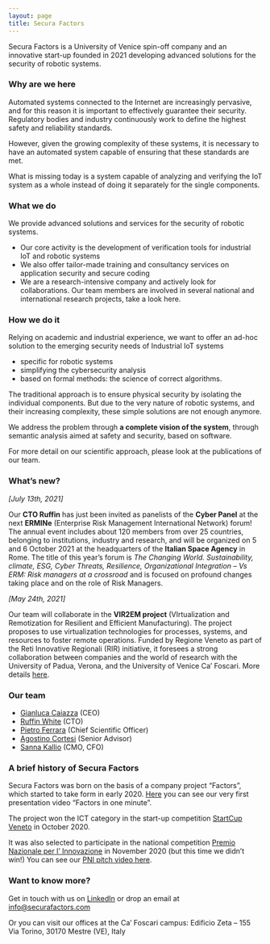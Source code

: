 ```yaml
---
layout: page
title: Secura Factors
---
```


Secura Factors is a University of Venice spin-off company and an innovative start-up founded in 2021 developing advanced solutions for the security of robotic systems.

### Why are we here

Automated systems connected to the Internet are increasingly pervasive, and for this reason it is important to effectively guarantee their security. Regulatory bodies and industry continuously work to define the highest safety and reliability standards.

However, given the growing complexity of these systems, it is necessary to have an automated system capable of ensuring that these standards are met.

What is missing today is a system capable of analyzing and verifying the IoT system as a whole instead of doing it separately for the single components.

### What we do

We provide advanced solutions and services for the security of robotic systems.

- Our core activity is the development of verification tools for industrial IoT and robotic systems
- We also offer tailor-made training and consultancy services on application security and secure coding
- We are a research-intensive company and actively look for collaborations. Our team members are involved in several national and international research projects, take a look here.

### How we do it

Relying on academic and industrial experience, we want to offer an ad-hoc solution to the emerging security needs of Industrial IoT systems

- specific for robotic systems
- simplifying the cybersecurity analysis
- based on formal methods: the science of correct algorithms.

The traditional approach is to ensure physical security by isolating the individual components. But due to the very nature of robotic systems, and their increasing complexity, these simple solutions are not enough anymore.

We address the problem through **a complete vision of the system**, through semantic analysis aimed at safety and security, based on software.

For more detail on our scientific approach, please look at the publications of our team.

### What’s new?

_[July 13th, 2021]_

Our **CTO Ruffin** has just been invited as panelists of the **Cyber Panel** at the next **ERMINe** (Enterprise Risk Management International Network) forum! The annual event includes about 120 members from over 25 countries, belonging to institutions, industry and research, and will be organized on 5 and 6 October 2021 at the headquarters of the **Italian Space Agency** in Rome. The title of this year’s forum is _The Changing World. Sustainability, climate, ESG, Cyber Threats, Resilience, Organizational Integration – Vs ERM: Risk managers at a crossroad_ and is focused on profound changes taking place and on the role of Risk Managers.

_[May 24th, 2021]_

Our team will collaborate in the **VIR2EM project** (VIrtualization and Remotization for Resilient and Efficient Manufacturing). The project proposes to use virtualization technologies for processes, systems, and resources to foster remote operations. Funded by Regione Veneto as part of the Reti Innovative Regionali (RIR) initiative, it foresees a strong collaboration between companies and the world of research with the University of Padua, Verona, and the University of Venice Ca’ Foscari. More details [here](https://ssv.dais.unive.it/projects/#VIR2EM).

### Our team

- [Gianluca Caiazza](https://www.linkedin.com/in/gianluca-caiazza/) (CEO)
- [Ruffin White](https://www.linkedin.com/in/ruffin-white/) (CTO)
- [Pietro Ferrara](https://www.linkedin.com/in/pietroferrara/) (Chief Scientific Officer)
- [Agostino Cortesi](https://www.linkedin.com/in/cortesi/) (Senior Advisor)
- [Sanna Kallio](https://www.linkedin.com/in/sannahelenakallio/) (CMO, CFO)

### A brief history of Secura Factors

Secura Factors was born on the basis of a company project “Factors”, which started to take form in early 2020. [Here](https://youtu.be/kifZMAxAGkQ) you can see our very first presentation video “Factors in one minute”.

The project won the ICT category in the start-up competition [StartCup Veneto](https://startcupveneto.it/blog/i-vincitori-di-start-cup-veneto-2020-2/) in October 2020.

It was also selected to participate in the national competition [Premio Nazionale per l’ Innovazione](https://www.pnicube.it/pni-2020) in November 2020 (but this time we didn’t win!) You can see our [PNI pitch video here](https://youtu.be/DgRHOIoym7w).

### Want to know more?

Get in touch with us on [LinkedIn](https://www.linkedin.com/company/secura-factors) or drop an email at [info@securafactors.com](mailto:info@securafactors.com)

Or you can visit our offices at the Ca’ Foscari campus: Edificio Zeta – 155 Via Torino, 30170 Mestre (VE), Italy